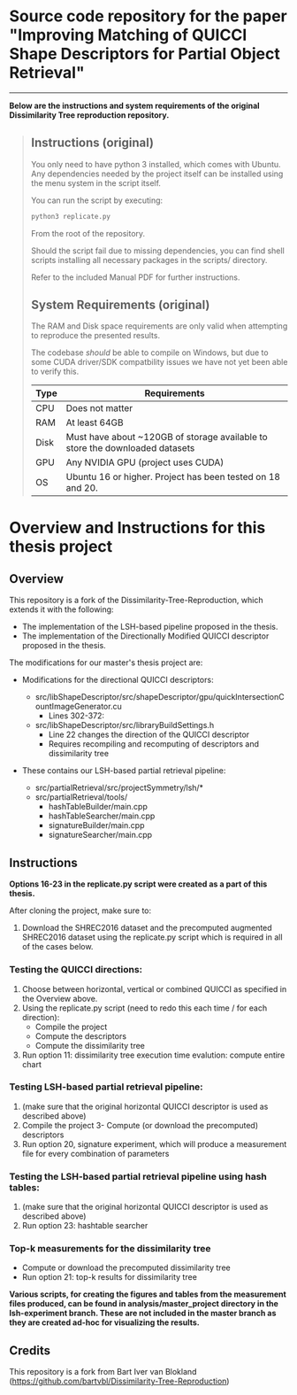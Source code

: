 # Source code repository for the paper "Improving Matching of QUICCI Shape Descriptors for Partial Object Retrieval"

-----

**Below are the instructions and system requirements of the original Dissimilarity Tree reproduction repository.**

> ## Instructions (original)
> 
> You only need to have python 3 installed, which comes with Ubuntu. Any dependencies needed by the project itself can be installed using the menu system in the script itself.
>
> You can run the script by executing:
>
> ```bash
> python3 replicate.py
> ```
>
> From the root of the repository.
>
> Should the script fail due to missing dependencies, you can find shell scripts installing all necessary packages in the scripts/ directory.
>
> Refer to the included Manual PDF for further instructions.
>
> ## System Requirements (original)
>
> The RAM and Disk space requirements are only valid when attempting to reproduce the presented results.
> 
> The codebase _should_ be able to compile on Windows, but due to some CUDA driver/SDK compatbility issues we have not yet been able to verify this.
> 
> Type | Requirements
> -----|----------------------------------------------------------------------------
> CPU  | Does not matter
> RAM  | At least 64GB
> Disk | Must have about ~120GB of storage available to store the downloaded datasets
> GPU  | Any NVIDIA GPU (project uses CUDA)
> OS   | Ubuntu 16 or higher. Project has been tested on 18 and 20.
> 

# Overview and Instructions for this thesis project

## Overview

This repository is a fork of the Dissimilarity-Tree-Reproduction, which extends it with the following:

- The implementation of the LSH-based pipeline proposed in the thesis.
- The implementation of the Directionally Modified QUICCI descriptor proposed in the thesis.

The modifications for our master's thesis project are:

- Modifications for the directional QUICCI descriptors:
	- src/libShapeDescriptor/src/shapeDescriptor/gpu/quickIntersectionCountImageGenerator.cu
		- Lines 302-372:
	- src/libShapeDescriptor/src/libraryBuildSettings.h
		- Line 22 changes the direction of the QUICCI descriptor
		- Requires recompiling and recomputing of descriptors and dissimilarity tree

- These contains our LSH-based partial retrieval pipeline:
	- src/partialRetrieval/src/projectSymmetry/lsh/*
	- src/partialRetrieval/tools/
		- hashTableBuilder/main.cpp
		- hashTableSearcher/main.cpp
		- signatureBuilder/main.cpp
		- signatureSearcher/main.cpp

## Instructions

**Options 16-23 in the replicate.py script were created as a part of this thesis.**

After cloning the project, make sure to:
1. Download the SHREC2016 dataset and the precomputed augmented SHREC2016 dataset using the replicate.py script
which is required in all of the cases below.

### Testing the QUICCI directions:

1. Choose between horizontal, vertical or combined QUICCI as specified in the Overview above.
2. Using the replicate.py script (need to redo this each time / for each direction):
	- Compile the project
	- Compute the descriptors
	- Compute the dissimilarity tree
3. Run option 11: dissimilarity tree execution time evalution: compute entire chart

### Testing LSH-based partial retrieval pipeline:
1. (make sure that the original horizontal QUICCI descriptor is used as described above)
2. Compile the project
3- Compute (or download the precomputed) descriptors
4. Run option 20, signature experiment, which will produce a measurement file for every combination of parameters

### Testing the LSH-based partial retrieval pipeline using hash tables:
1. (make sure that the original horizontal QUICCI descriptor is used as described above)
2. Run option 23: hashtable searcher

### Top-k measurements for the dissimilarity tree
- Compute or download the precomputed dissimilarity tree
- Run option 21: top-k results for dissimilarity tree

**Various scripts, for creating the figures and tables from the measurement files produced, can be found in analysis/master_project directory in the lsh-experiment branch. These are not included in the master branch as they are created ad-hoc for visualizing the results.**

## Credits

This repository is a fork from Bart Iver van Blokland (https://github.com/bartvbl/Dissimilarity-Tree-Reproduction)
